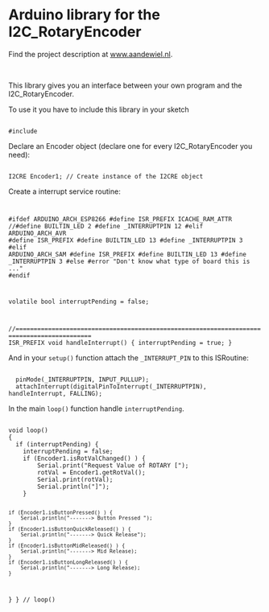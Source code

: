 # Arduino library for the I2C_RotaryEncoder

<p>Find the project description at <a href="https://willem.aandewiel.nl/">www.aandewiel.nl</a>.</p>
<br>

This library gives you an interface between your own program and the I2C_RotaryEncoder.

To use it you have to include this library in your sketch

<code>
#include <I2C_RotaryEncoder.h>
</code>

Declare an Encoder object (declare one for every I2C_RotaryEncoder you need):

<code>
I2CRE Encoder1; // Create instance of the I2CRE object
</code>

Create a interrupt service routine:
<code>

#ifdef ARDUINO_ARCH_ESP8266
  #define ISR_PREFIX        ICACHE_RAM_ATTR
//#define BUILTIN_LED       2
  #define _INTERRUPTPIN     12
#elif ARDUINO_ARCH_AVR
  #define ISR_PREFIX
  #define BUILTIN_LED       13
  #define _INTERRUPTPIN     3
#elif ARDUINO_ARCH_SAM
  #define ISR_PREFIX
  #define BUILTIN_LED       13
  #define _INTERRUPTPIN     3
#else
  #error "Don't know what type of board this is ..."
#endif

volatile bool interruptPending  = false;

//===========================================================================================
ISR_PREFIX void handleInterrupt()
{
  interruptPending = true;
}
</code>

And in your <code>setup()</code> function attach the <code>_INTERRUPT_PIN</code> to this ISRoutine:

<code>
  pinMode(_INTERRUPTPIN, INPUT_PULLUP);
  attachInterrupt(digitalPinToInterrupt(_INTERRUPTPIN), handleInterrupt, FALLING);
</code>

In the main <code>loop()</code> function handle <code>interruptPending</code>.

<code>
void loop() 
{
  if (interruptPending) {
    interruptPending = false;
    if (Encoder1.isRotValChanged() ) {
    	Serial.print("Request Value of ROTARY [");
    	rotVal = Encoder1.getRotVal();
    	Serial.print(rotVal);
    	Serial.println("]");
    }

    if (Encoder1.isButtonPressed() ) {
    	Serial.println("-------> Button Pressed ");
    }
    if (Encoder1.isButtonQuickReleased() ) {
    	Serial.println("-------> Quick Release");
    }
    if (Encoder1.isButtonMidReleased() ) {
    	Serial.println("-------> Mid Release);
    }
    if (Encoder1.isButtonLongReleased() ) {
    	Serial.println("-------> Long Release);
    }
  }
}	// loop()
</code>
